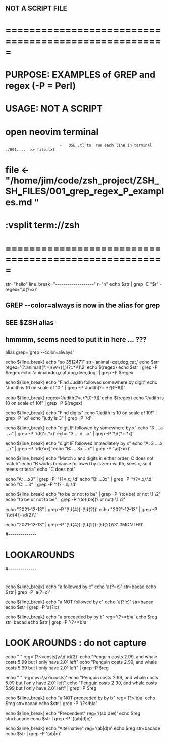 ##	NOT A SCRIPT FILE

#	=====================================================
#   PURPOSE:   EXAMPLES of GREP and regex (-P = Perl)
#   USAGE:		NOT A SCRIPT
#							open neovim terminal
							-	USE ,tl to  run each line in terminal
	./001....  >> file.txt
#
#		file <- "/home/jim/code/zsh_project/ZSH_SH_FILES/001_grep_regex_P_examples.md		"
#   :vsplit term://zsh
#
#	=====================================================

str="hello"
line_break="-------------------"
r="h"
echo $str | grep -E "$r" -
regex='\d(?=x)'

## GREP --color=always is now in the alias for grep
## SEE $ZSH alias
## hmmmm,  seems need to put it in here ... ???
alias grep='grep --color=always'

echo ${line_break}
echo "so 3512471"
str='animal=cat,dog,cat,'
echo $str
regex='(?:animal)(?:=)(\w+)(,)(?:.*)\1\2'
echo ${regex}
echo $str | grep -P $regex
echo 'animal=dog,cat,dog,deer,dog,' | grep -P $regex




echo ${line_break}
echo "Find Judith followed somewhere by digit"
echo "Judith is 10 on scale of 10!"  | grep -P 'Judith(?=.*?[0-9])'


echo ${line_break}
regex='Judith(?=.*?[0-9])'
echo ${regex}
echo "Judith is 10 on scale of 10!"  | grep -P ${regex} 

echo ${line_break}
echo "Find digits"
echo "Judith is 10 on scale of 10!"  | grep -P '\d'
echo "judy is 3" | grep -P '\d'



echo ${line_break}
echo "digit IF followed by somewhere by x"
echo "3 ....a ...a" | grep -P '\d(?=.*x)'
echo "3 ....x ...x" | grep -P '\d(?=.*x)'

echo ${line_break}
echo "digit IF followed immediately by x"
echo "A: 3 ....x ...x" | grep -P '\d(?=x)'
echo "B: ....3x ...x" | grep -P '\d(?=x)'


echo ${line_break}
echo "Match x and digits in either order; C does not match"
echo "B works because followed by is zero width; sees x, so it meets criteria"
echo "C does not"

echo "A: ...x3"  | grep -P '^(?=.*x).*\d'
echo "B: ...3x"  | grep -P '^(?=.*x).*\d'
echo "C: ...3"  | grep -P '^(?=.*x).*\d'

echo ${line_break}
echo "to be or not to be" | grep -P '(to)(be) or not \1 \2'
echo "to be or not to be" | grep -P '(to)(be)(?:or not) \1 \2'

echo "2021-12-13" | grep -P '(\d{4})-(\d{2})'
echo "2021-12-13" | grep -P '(\d{4})-\d{2}\1'

echo "2021-12-13" | grep -P '(\d{4})-(\d{2})-(\d{2})\3' #MONTH\1'


#--------------
#  LOOKAROUNDS
#--------------
#
#
echo ${line_break}
echo "a followed by c"
echo 'a(?=c)'
str=bacad
echo $str | grep -P 'a(?=c)'

echo ${line_break}
echo "a NOT followed by c"
echo 'a(?!c)'
str=bacad
echo $str | grep -P 'a(?!c)'


echo ${line_break}
echo "a preceeded by by b"
reg='(?<=b)a'
echo $reg
str=bacad
echo $str | grep -P '(?<=b)a'


# LOOK AROUNDS : do not capture
echo " " 
reg='(?<=costs)\s\d\.\d{2}'
echo "Penguin costs 2.99, and whale costs 5.99 but I only have 2.01 left"
echo "Penguin costs 2.99, and whale costs 5.99 but I only have 2.01 left" | grep -P $reg

echo " " 
reg='\w+\s(?=costs)'
echo "Penguin costs 2.99, and whale costs 5.99 but I only have 2.01 left"
echo "Penguin costs 2.99, and whale costs 5.99 but I only have 2.01 left" | grep -P $reg




echo ${line_break}
echo "a NOT preceeded by by b"
reg='(?<!b)a'
echo $reg
str=bacad
echo $str | grep -P '(?<!b)a'

echo ${line_break}
echo "Precendent"
reg='((ab|d)e)'
echo $reg
str=bacade
echo $str | grep -P '((ab|d)e)' 


echo ${line_break}
echo "Alternative"
reg='(ab|d)e'
echo $reg
str=bacade
echo $str | grep -P '(ab|d)' 

